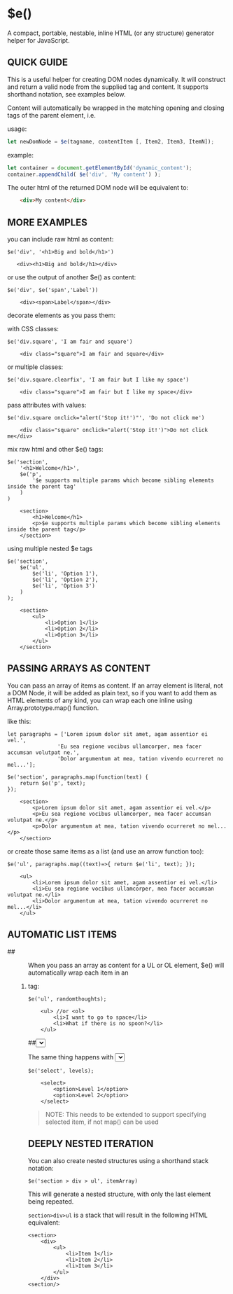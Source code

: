$e()
====

A compact, portable, nestable, inline HTML (or any structure) generator helper for JavaScript.
    
QUICK GUIDE
-----------

This is a useful helper for creating DOM nodes dynamically.  It will construct and return 
a valid node from the supplied tag and content.  It supports shorthand notation, see examples below.
    
Content will automatically be wrapped in the matching opening and closing tags of the parent element, 
i.e. 

usage:  

```javascript
let newDomNode = $e(tagname, contentItem [, Item2, Item3, ItemN]);
```

example:

```javascript
let container = document.getElementById('dynamic_content');
container.appendChild( $e('div', 'My content') );
```

The outer html of the returned DOM node will be equivalent to:

```html
    <div>My content</div>    
``` 


MORE EXAMPLES
-------------
    
you can include raw html as content:

```
$e('div', '<h1>Big and bold</h1>')                
```
```
   <div><h1>Big and bold</h1></div>
```

or use the output of another $e() as content:

```
$e('div', $e('span','Label'))                                   
```
```
    <div><span>Label</span></div>
```

decorate elements as you pass them:  
    
with CSS classes:

```        
$e('div.square', 'I am fair and square')                            
```
```
    <div class="square">I am fair and square</div>
```

or multiple classes:
```
$e('div.square.clearfix', 'I am fair but I like my space')                        
```
```
    <div class="square">I am fair but I like my space</div>
```

pass attributes with values:
```
$e('div.square onclick="alert('Stop it!')"', 'Do not click me')     
```
```
    <div class="square" onclick="alert('Stop it!')">Do not click me</div>
```

mix raw html and other $e() tags:
```
$e('section', 
    '<h1>Welcome</h1>', 
    $e('p', 
        '$e supports multiple params which become sibling elements inside the parent tag'
    )
)
```
```
    <section>
        <h1>Welcome</h1>
        <p>$e supports multiple params which become sibling elements inside the parent tag</p>
    </section>
```

using multiple nested $e tags 
```    
$e('section', 
    $e('ul', 
        $e('li', 'Option 1'),
        $e('li', 'Option 2'),
        $e('li', 'Option 3')
    )
);
```
```
    <section>
        <ul>
            <li>Option 1</li>
            <li>Option 2</li>
            <li>Option 3</li>
        </ul>
    </section>
```

    

PASSING ARRAYS AS CONTENT
-------------------------

You can pass an array of items as content.  If an array element is literal, not a DOM Node, 
it will be added as plain text, so if you want to add them as HTML elements of any kind, 
you can wrap each one inline using Array.prototype.map() function.

like this:
```
let paragraphs = ['Lorem ipsum dolor sit amet, agam assentior ei vel.',
                'Eu sea regione vocibus ullamcorper, mea facer accumsan volutpat ne.',
                'Dolor argumentum at mea, tation vivendo ocurreret no mel...'];

$e('section', paragraphs.map(function(text) {
    return $e('p', text);    
});
```
```
    <section>
        <p>Lorem ipsum dolor sit amet, agam assentior ei vel.</p>
        <p>Eu sea regione vocibus ullamcorper, mea facer accumsan volutpat ne.</p>
        <p>Dolor argumentum at mea, tation vivendo ocurreret no mel...</p>
    </section>
``` 

or create those same items as a list (and use an arrow function too):

```
$e('ul', paragraphs.map((text)=>{ return $e('li', text); });
```
```
    <ul>
        <li>Lorem ipsum dolor sit amet, agam assentior ei vel.</li>
        <li>Eu sea regione vocibus ullamcorper, mea facer accumsan volutpat ne.</li>
        <li>Dolor argumentum at mea, tation vivendo ocurreret no mel...</li>
    </ul>
```



AUTOMATIC LIST ITEMS
--------------------

##<UL><OL>

When you pass an array as content for a UL or OL element, $e() will automatically 
wrap each item in an <li> tag:
```  
$e('ul', randomthoughts);
```
```
    <ul> //or <ol>
        <li>I want to go to space</li>
        <li>What if there is no spoon?</li>
    </ul>
``` 

##<SELECT>
        
The same thing happens with <select> element, all literal array items (if they are not DOM nodes) 
will be wrapped in OPTION elements:

```
$e('select', levels);
```
```
    <select> 
        <option>Level 1</option>
        <option>Level 2</option>
    </select>
``` 
> NOTE: This needs to be extended to support specifying selected item, if not map() can be used
    


DEEPLY NESTED ITERATION
-----------------------

You can also create nested structures using a shorthand stack notation:
```
$e('section > div > ul', itemArray)  
```

This will generate a nested structure, with only the last element being repeated.
    
`section>div>ul` is a stack that will result in the following HTML equivalent:

```
<section>
    <div>
        <ul>
            <li>Item 1</li>
            <li>Item 2</li>
            <li>Item 3</li>
        </ul>
    </div>
<section/>
```
